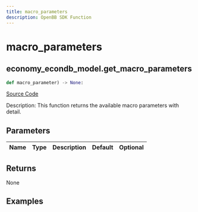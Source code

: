 ```yaml
---
title: macro_parameters
description: OpenBB SDK Function
---
```

# macro_parameters

## economy_econdb_model.get_macro_parameters

```python
def macro_parameter) -> None:
```
[Source Code](https://github.com/OpenBB-finance/OpenBBTerminal/tree/main/openbb_terminal/economy/econdb_model.py#L624)

Description: This function returns the available macro parameters with detail.

## Parameters

| Name | Type | Description | Default | Optional |
| ---- | ---- | ----------- | ------- | -------- |

## Returns

None

## Examples

